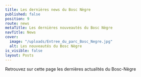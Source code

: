 ```yaml
---
title: Les dernières news du Bosc Nègre
published: false
position: 9
route: news
metaTitle: Les dernières nouveautés du Bosc Nègre
navTitle: News
cover:
  image: "/uploads/Entree_du_parc_Bosc_Negre.jpg"
  alt: Les nouveautés du Bosc Nègre
is_visible: false
layout: Posts
---
```


Retrouvez sur cette page les dernières actualités du Bosc-Nègre